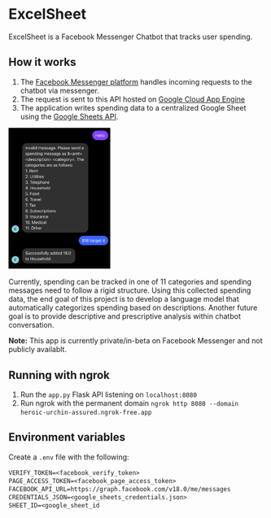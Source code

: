# ExcelSheet

ExcelSheet is a Facebook Messenger Chatbot that tracks user spending.

## How it works

1. The [Facebook Messenger platform](https://developers.facebook.com/docs/messenger-platform/) handles incoming requests to the chatbot via
   messenger.
2. The request is sent to this API hosted on [Google Cloud App Engine](https://cloud.google.com/appengine?hl=en)
3. The application writes spending data to a centralized Google Sheet using the [Google Sheets API](https://developers.google.com/sheets/api/guides/concepts).

<img src="/excelsheet_demo.jpg" width="200"/>

Currently, spending can be tracked in one of 11 categories and spending messages need to follow a rigid structure. Using this collected spending data, the end goal of this project is to develop a language model that automatically categorizes spending based on descriptions. Another future goal is to provide descriptive and prescriptive analysis within chatbot conversation.

**Note:** This app is currently private/in-beta on Facebook Messenger and not publicly availablt.

## Running with ngrok

1. Run the `app.py` Flask API listening on `localhost:8080`
2. Run ngrok with the permanent domain
   `ngrok http 8080 --domain heroic-urchin-assured.ngrok-free.app`

## Environment variables

Create a `.env` file with the following:

```
VERIFY_TOKEN=<facebook_verify_token>
PAGE_ACCESS_TOKEN=<facebook_page_access_token>
FACEBOOK_API_URL=https://graph.facebook.com/v18.0/me/messages
CREDENTIALS_JSON=<google_sheets_credentials.json>
SHEET_ID=<google_sheet_id
```
